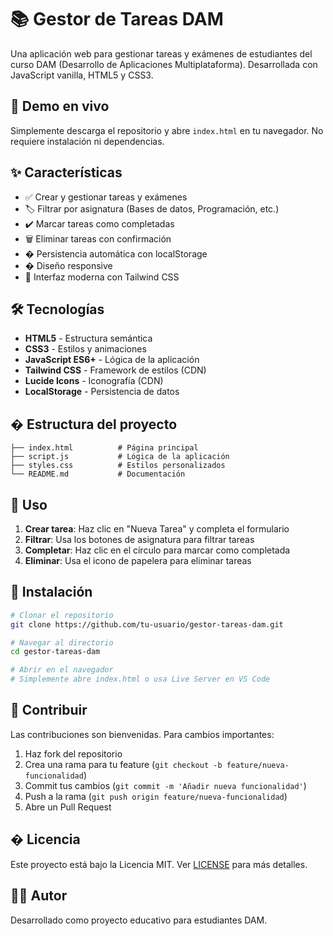 # 📚 Gestor de Tareas DAM

Una aplicación web para gestionar tareas y exámenes de estudiantes del curso DAM (Desarrollo de Aplicaciones Multiplataforma). Desarrollada con JavaScript vanilla, HTML5 y CSS3.

## 🚀 Demo en vivo

Simplemente descarga el repositorio y abre `index.html` en tu navegador. No requiere instalación ni dependencias.

## ✨ Características

- ✅ Crear y gestionar tareas y exámenes
- 🏷️ Filtrar por asignatura (Bases de datos, Programación, etc.)
- ✔️ Marcar tareas como completadas
- 🗑️ Eliminar tareas con confirmación
- � Persistencia automática con localStorage
- � Diseño responsive
- 🎨 Interfaz moderna con Tailwind CSS

## 🛠️ Tecnologías

- **HTML5** - Estructura semántica
- **CSS3** - Estilos y animaciones
- **JavaScript ES6+** - Lógica de la aplicación
- **Tailwind CSS** - Framework de estilos (CDN)
- **Lucide Icons** - Iconografía (CDN)
- **LocalStorage** - Persistencia de datos

## � Estructura del proyecto

```
├── index.html          # Página principal
├── script.js           # Lógica de la aplicación
├── styles.css          # Estilos personalizados
└── README.md           # Documentación
```

## 🎯 Uso

1. **Crear tarea**: Haz clic en "Nueva Tarea" y completa el formulario
2. **Filtrar**: Usa los botones de asignatura para filtrar tareas
3. **Completar**: Haz clic en el círculo para marcar como completada
4. **Eliminar**: Usa el icono de papelera para eliminar tareas

## 🚀 Instalación

```bash
# Clonar el repositorio
git clone https://github.com/tu-usuario/gestor-tareas-dam.git

# Navegar al directorio
cd gestor-tareas-dam

# Abrir en el navegador
# Simplemente abre index.html o usa Live Server en VS Code
```

## 🤝 Contribuir

Las contribuciones son bienvenidas. Para cambios importantes:

1. Haz fork del repositorio
2. Crea una rama para tu feature (`git checkout -b feature/nueva-funcionalidad`)
3. Commit tus cambios (`git commit -m 'Añadir nueva funcionalidad'`)
4. Push a la rama (`git push origin feature/nueva-funcionalidad`)
5. Abre un Pull Request

## � Licencia

Este proyecto está bajo la Licencia MIT. Ver [LICENSE](LICENSE) para más detalles.

## 👨‍💻 Autor

Desarrollado como proyecto educativo para estudiantes DAM.
